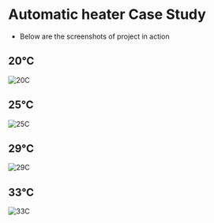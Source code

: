 # Automatic heater Case Study

* Below are the screenshots of project in action

## 20°C
![20C](https://user-images.githubusercontent.com/80767144/116690322-d9606200-a9d6-11eb-8403-664f7b22ca51.png)
## 25°C
![25C](https://user-images.githubusercontent.com/80767144/116690330-dbc2bc00-a9d6-11eb-81f5-3a5a6b618e06.png)
## 29°C
![29C](https://user-images.githubusercontent.com/80767144/116690334-dcf3e900-a9d6-11eb-8507-c5076ebf973e.png)
## 33°C
![33C](https://user-images.githubusercontent.com/80767144/116690357-e41af700-a9d6-11eb-96c8-34439c46548a.png)

